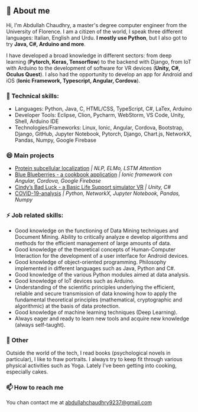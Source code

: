 ## 🌱 About me
Hi, I'm Abdullah Chaudhry, a master's degree computer engineer from the University of Florence. I am a citizen of the world, I speak three different languages: Italian, English and Urdu. **I mostly use Python**, but I also got to try **Java, C#, Arduino and more**. 

I have developed a broad knowledge in different sectors: from deep learning (**Pytorch, Keras, Tensorflow**) to the backend with Django, from IoT with Arduino to the development of software for VR devices (**Unity, C#, Oculus Quest**). I also had the opportunity to develop an app for Android and iOS (**Ionic Framework, Typescript, Angular, Cordova**).

### 🔭 Technical skills:
- Languages: Python, Java, C, HTML/CSS, TypeScript, C#, LaTex, Arduino
- Developer Tools: Eclipse, Clion, Pycharm, WebStorm, VS Code, Unity, Shell, Arduino IDE
- Technologies/Frameworks: Linux, Ionic, Angular, Cordova, Bootstrap, Django, GitHub, Jupyter Notebook, Pytorch, Django, Chart.js, NetworkX, Pandas, Numpy, Google Firebase

### 😄 Main projects
- [Protein subcellular localization](https://github.com/chabdullah/Protein-subcellular-localization) *| NLP, ELMo, LSTM Attention*
- [Blue Blueberries - a cookbook application](https://github.com/chabdullah/Blue-Blueberries) *| Ionic framework con Angular, Cordova, Google Firebase*
- [Cindy’s Bad Luck - a Basic Life Support simulator VR](https://github.com/chabdullah/Cindy-s-Bad-Luck-BLS-VR) *| Unity, C#*
- [COVID-19-analysis](https://github.com/chabdullah/COVID-19-analysis) *| Python, NetworkX, Jupyter Notebook, Pandas, Numpy*

### ⚡ Job related skills:
- Good knowledge on the functioning of Data Mining techniques and Document Mining. Ability to critically analyze e
develop algorithms and methods for the efficient management of large amounts of data.
- Good knowledge of the theoretical concepts of Human-Computer Interaction for the development of a user interface for
Android devices.
- Good knowledge of object-oriented programming. Philosophy implemented in different languages such as Java, Python
and C#.
- Good knowledge of the various Python modules aimed at data analysis.
- Good knowledge of IoT devices such as Arduino.
- Understanding of the scientific principles underlying the efficient, reliable and secure transmission of data knowing how
to apply the fundamental theoretical principles (mathematical, cryptographic and algorithmic) at the basis of data
protection.
- Good knowledge of machine learning techniques (Deep Learning).
- Always eager and ready to learn new tools and acquire new knowledge (always self-taught).

### 🍓 Other
Outside the world of the tech, I read books (psychological novels in particular), I like to fraw portraits. 
I always try to keep fit through various physical activities such as Yoga. Lately I've been getting into cooking, especially cakes.

### 📫 How to reach me
You chan contact me at abdullahchaudhry9237@gmail.com

<!--
**chabdullah/chabdullah** is a ✨ _special_ ✨ repository because its `README.md` (this file) appears on your GitHub profile.

Here are some ideas to get you started:

- 🔭 I’m currently working on ...
- 🌱 I’m currently learning ...
- 👯 I’m looking to collaborate on ...
- 🤔 I’m looking for help with ...
- 💬 Ask me about ...
- 📫 How to reach me: ...
- 😄 Pronouns: ...
- ⚡ Fun fact: ...
-->
